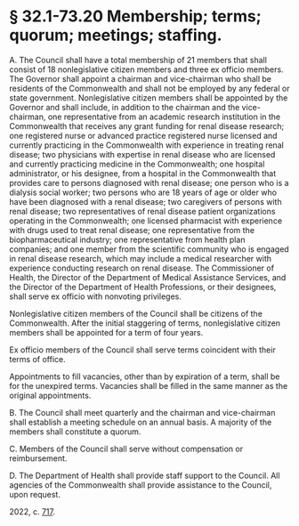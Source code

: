 # § 32.1-73.20 Membership; terms; quorum; meetings; staffing.

<p>A. The Council shall have a total membership of 21 members that shall consist of 18 nonlegislative citizen members and three ex officio members. The Governor shall appoint a chairman and vice-chairman who shall be residents of the Commonwealth and shall not be employed by any federal or state government. Nonlegislative citizen members shall be appointed by the Governor and shall include, in addition to the chairman and the vice-chairman, one representative from an academic research institution in the Commonwealth that receives any grant funding for renal disease research; one registered nurse or advanced practice registered nurse licensed and currently practicing in the Commonwealth with experience in treating renal disease; two physicians with expertise in renal disease who are licensed and currently practicing medicine in the Commonwealth; one hospital administrator, or his designee, from a hospital in the Commonwealth that provides care to persons diagnosed with renal disease; one person who is a dialysis social worker; two persons who are 18 years of age or older who have been diagnosed with a renal disease; two caregivers of persons with renal disease; two representatives of renal disease patient organizations operating in the Commonwealth; one licensed pharmacist with experience with drugs used to treat renal disease; one representative from the biopharmaceutical industry; one representative from health plan companies; and one member from the scientific community who is engaged in renal disease research, which may include a medical researcher with experience conducting research on renal disease. The Commissioner of Health, the Director of the Department of Medical Assistance Services, and the Director of the Department of Health Professions, or their designees, shall serve ex officio with nonvoting privileges.</p><p>Nonlegislative citizen members of the Council shall be citizens of the Commonwealth. After the initial staggering of terms, nonlegislative citizen members shall be appointed for a term of four years.</p><p>Ex officio members of the Council shall serve terms coincident with their terms of office.</p><p>Appointments to fill vacancies, other than by expiration of a term, shall be for the unexpired terms. Vacancies shall be filled in the same manner as the original appointments.</p><p>B. The Council shall meet quarterly and the chairman and vice-chairman shall establish a meeting schedule on an annual basis. A majority of the members shall constitute a quorum.</p><p>C. Members of the Council shall serve without compensation or reimbursement.</p><p>D. The Department of Health shall provide staff support to the Council. All agencies of the Commonwealth shall provide assistance to the Council, upon request.</p><p>2022, c. <a href='http://lis.virginia.gov/cgi-bin/legp604.exe?221+ful+CHAP0717'>717</a>.</p>